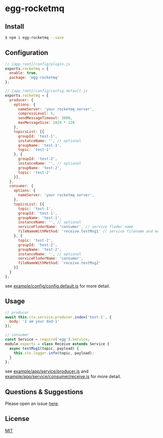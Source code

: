 # egg-rocketmq

<!--
Description here.
-->

## Install

```bash
$ npm i egg-rocketmq --save
```

## Configuration
```js
// {app_root}/config/plugin.js
exports.rocketmq = {
  enable: true,
  package: 'egg-rocketmq'
};
```

```js
// {app_root}/config/config.default.js
exports.rocketmq = {
  producer: {
    options: {
      nameServer: 'your rocketmq server',
      compressLevel: 5,
      sendMessageTimeout: 3000,
      maxMessageSize: 1024 * 128
    },
    topicsList: [{
      groupId: 'test-1',
      instanceName: '', // optional
      groupName: 'test-1',
      topic: 'test-1'
    }, {
      groupId: 'test-2',
      instanceName: '', // optional
      groupName: 'test-2',
      topic: 'test-2'
    }],
  },
  consumer: {
    options: {
      nameServer: 'your rocketmq server',
    },
    topicsList: [{
      topic: 'test-1',
      groupId: 'test-1',
      groupName: 'test-1',
      instanceName: '', // optional
      serviceFloderName: 'consumer', // service floder name
      fileNameWithMethod: 'receive.testMsg1' // service filename and method name
    }, {
      topic: 'test-2',
      groupId: 'test-2',
      groupName: 'test-2',
      instanceName: '', // optional
      serviceFloderName: 'consumer',
      fileNameWithMethod: 'receive.testMsg2'
    }]
  }
};
```

see [example/config/config.default.js](example/config/config.default.js) for more detail.

## Usage

```js
// producer
await this.ctx.service.producer.index('test-1', {
  body: 'I am your dad-1'
});

// consumer
const Service = require('egg').Service;
module.exports = class Receive extends Service {
  async testMsg1(topic, payload) {
    this.ctx.logger.info(topic, payload);
  }
};
```

see [example/app/service/producer.js](example/app/service/producer.js) and [example/app/service/consumer/receive.js](example/app/service/consumer/receive.js) for more detail.

## Questions & Suggestions

Please open an issue [here](https://github.com/zhoujingchao/egg-rocketmq/issues).

## License

[MIT](LICENSE)
